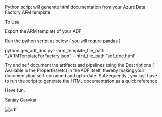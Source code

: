 Python script will generate html documentation from your Azure Data Factory ARM template

To Use

Export the ARM template of your ADF

Run the python script as below ( you will requre pandas )

python gen_adf_doc.py --arm_template_file_path "./ARMTemplateForFactory.json" --html_file_path "adf_doc.html"

Try and self document the artifacts and pipelines using the Descriptions  ( Available in the Properties/etc) in the ADF itself,
thereby making your documentation self-contained and upto-date. Subsequently , you just have to run the script to
generate the HTML documentation as a quick reference

Have fun.

Sanjay Ganvkar

![adf](https://github.com/user-attachments/assets/b1e979d5-a2b5-4b59-82de-780ac698825b)

